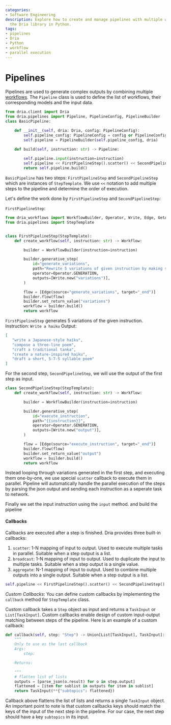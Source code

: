 ```yaml
---
categories:
- Software Engineering
description: Explore how to create and manage pipelines with multiple workflows using
  the Dria library in Python.
tags:
- pipelines
- Dria
- Python
- workflow
- parallel execution
---
```


# Pipelines

Pipelines are used to generate complex outputs by combining multiple [workflows](workflows.md). 
The `Pipeline` class is used to define the list of workflows, their corresponding models and the input data.

```python
from dria.client import Dria
from dria.pipelines import Pipeline, PipelineConfig, PipelineBuilder
class BasicPipeline:

    def __init__(self, dria: Dria, config: PipelineConfig):
        self.pipeline_config: PipelineConfig = config or PipelineConfig()
        self.pipeline = PipelineBuilder(self.pipeline_config, dria)

    def build(self, instruction: str) -> Pipeline:
        
        self.pipeline.input(instruction=instruction)
        self.pipeline << FirstPipelineStep().scatter() << SecondPipelineStep()
        return self.pipeline.build()
```

`BasicPipeline` has two steps: `FirstPipelineStep` and `SecondPipelineStep` which are instances of `StepTemplate`. 
We use `<<` notation to add multiple steps to the pipeline and determine the order of execution. 

Let's define the work done by `FirstPipelineStep` and `SecondPipelineStep`:

`FirstPipelineStep`: 
```python
from dria_workflows import WorkflowBuilder, Operator, Write, Edge, GetAll, Workflow
from dria.pipelines import StepTemplate


class FirstPipelineStep(StepTemplate):
    def create_workflow(self, instruction: str) -> Workflow:

        builder = WorkflowBuilder(instruction=instruction)

        builder.generative_step(
            id="generate_variations",
            path="Rewrite 5 variations of given instruction by making small changes. Instruction: {{instruction}}. Output a single Python list for new instructions, and nothing else. New instructions:",
            operator=Operator.GENERATION,
            outputs=[Write.new("variations")],
        )

        flow = [Edge(source="generate_variations", target="_end")]
        builder.flow(flow)
        builder.set_return_value("variations")
        workflow = builder.build()
        return workflow
```

`FirstPipelineStep` generates 5 variations of the given instruction. 
Instruction: `Write a haiku`
Output:
```json
[
   "write a Japanese-style haiku",
   "compose a three-line poem",
   "craft a traditional tanka",
   "create a nature-inspired haiku",
   "draft a short, 5-7-5 syllable poem"
]
```

For the second step, `SecondPipelineStep`, we will use the output of the first step as input. 

```python
class SecondPipelineStep(StepTemplate):
    def create_workflow(self, instruction: str) -> Workflow:

        builder = WorkflowBuilder(instruction=instruction)

        builder.generative_step(
            id="execute_instruction",
            path="{{instruction}}",
            operator=Operator.GENERATION,
            outputs=[Write.new("output")],
        )

        flow = [Edge(source="execute_instruction", target="_end")]
        builder.flow(flow)
        builder.set_return_value("output")
        workflow = builder.build()
        return workflow
```

Instead looping through variations generated in the first step, and executing them one-by-one, we use special `scatter` callback to execute them in parallel.
Pipeline will automatically handle the parallel execution of the steps by parsing the json output and sending each instruction as a seperate task to network.

Finally we set the input instruction using the `input` method. and build the pipeline 

#### Callbacks

Callbacks are executed after a step is finished. Dria provides three built-in callbacks:

1. `scatter`: 1-N mapping of input to output. Used to execute multiple tasks in parallel. Suitable when a step output is a list.
2. `broadcast`: 1-N mapping of input to output. Used to duplicate the input to multiple tasks. Suitable when a step output is a single value.
3. `aggregate`: N-1 mapping of input to output. Used to combine multiple outputs into a single output. Suitable when a step output is a list.

```python
self.pipeline << FirstPipelineStep().scatter() << SecondPipelineStep()
```

*Custom Callbacks*: You can define custom callbacks by implementing the `callback` method for `StepTemplate` class. 

Custom callback takes a `Step` object as input and returns a `TaskInput` or  `List[TaskInput]`. Custom callbacks enable design of custom input-output matching between steps of the pipeline.
Here is an example of a custom callback:

```python
def callback(self, step: "Step") -> Union[List[TaskInput], TaskInput]:
    """
    Only to use as the last callback
    Args:
        step:

    Returns:

    """
    # flatten list of lists
    outputs = [parse_json(o.result) for o in step.output]
    flattened = [item for sublist in outputs for item in sublist]
    return TaskInput(**{"subtopics": flattened})
```

Callback above flattens the list of lists and returns a single `TaskInput` object.
An important point to note is that custom callbacks keys should match the keys of the input of the next step in the pipeline.
For our case, the next step should have a key `subtopics` in its input.